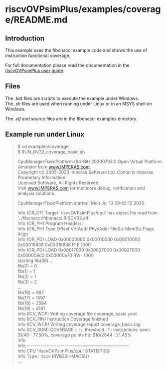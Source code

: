 riscvOVPsimPlus/examples/coverage/README.md
===

Introduction
---

This example uses the fibonacci example code and shows the use of instruction functional coverage.

For full documentation please read the documentation in the [riscvOVPsimPlus user guide](../../doc/riscvOVPsimPlus_User_Guide.pdf).

Files
---
The  _.bat_  files are scripts to execute the example under Windows.  
The  _.sh_  files are used when running under Linux or in an MSYS shell on Windows.

The  _.elf_  and source files are in the fibonacci examples directory.

Example run under Linux
---

> $ cd examples/coverage  
> $ RUN_RV32_coverage_basic.sh
> 
> CpuManagerFixedPlatform (64-Bit) 20200703.0 Open Virtual Platform simulator from www.IMPERAS.com.   
> Copyright (c) 2005-2023 Imperas Software Ltd.  Contains Imperas Proprietary Information.  
> Licensed Software, All Rights Reserved.  
> Visit www.IMPERAS.com for multicore debug, verification and analysis solutions.  
>   
> CpuManagerFixedPlatform started: Mon Jul 13 09:42:12 2020  
>   
> Info (OR_OF) Target 'riscvOVPsimPlus/cpu' has object file read from '../fibonacci/fibonacci.RISCV32.elf'  
> Info (OR_PH) Program Headers:  
> Info (OR_PH) Type           Offset     VirtAddr   PhysAddr   FileSiz    MemSiz     Flags Align  
> Info (OR_PD) LOAD           0x00000000 0x00010000 0x00010000 0x00016838 0x00016838 R-E   1000  
> Info (OR_PD) LOAD           0x00017000 0x00027000 0x00027000 0x000009c0 0x00000a70 RW-   1000  
> starting fib(38)...  
> fib(0) = 0  
> fib(1) = 1  
> fib(2) = 1  
> fib(3) = 2  
> ...  
> fib(16) = 987  
> fib(17) = 1597  
> fib(18) = 2584  
> fib(19) = 4181  
> Info (ICV_WCF) Writing coverage file coverage_basic.yaml  
> Info (ICV_FIN) Instruction Coverage finished  
> Info (ICV_WCR) Writing coverage report coverage_basic.log  
> Info (ICV_SUM) COVERAGE :: I :: threshold : 1 : instructions: seen 31/40 :  77.50%, coverage points hit: 610/2844 :  21.45%  
> Info   
> Info ---------------------------------------------------  
> Info CPU 'riscvOVPsimPlus/cpu' STATISTICS  
> Info   Type                  : riscv (RVB32I+MACSU)  
> ...   


